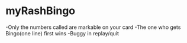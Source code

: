 # myRashBingo

-Only the numbers called are markable on your card
-The one who gets Bingo(one line) first wins
-Buggy in replay/quit
